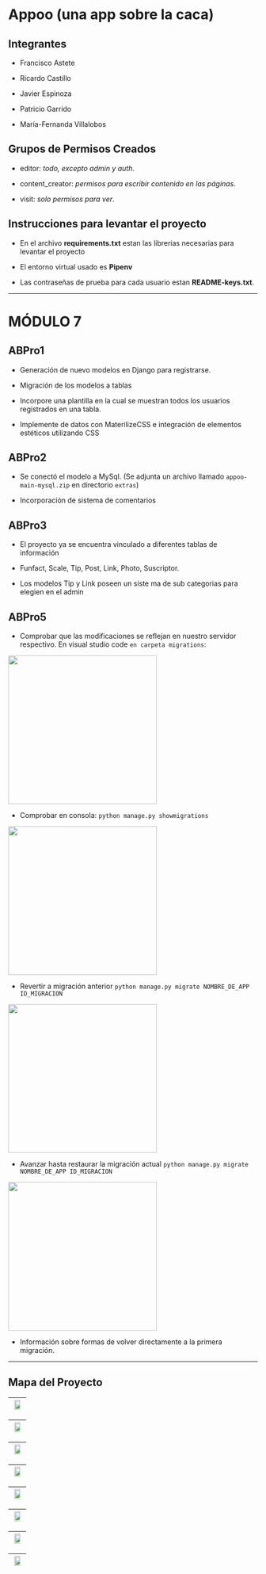 # Appoo (una app sobre la caca)



## Integrantes

- Francisco Astete

- Ricardo Castillo

- Javier Espinoza

- Patricio Garrido

- María-Fernanda Villalobos


## Grupos de Permisos Creados


- editor: _todo, excepto admin y auth_.

- content_creator: _permisos para escribir contenido en las páginas_.

- visit: _solo permisos para ver_.

## Instrucciones para levantar el proyecto

- En el archivo **requirements.txt** estan las librerias necesarias para levantar el proyecto

- El entorno virtual usado es **Pipenv**

- Las contraseñas de prueba para cada usuario estan **README-keys.txt**.


---
# MÓDULO 7

## ABPro1

- Generación de nuevo modelos en Django para registrarse.

- Migración de los modelos a tablas

- Incorpore una plantilla en la cual se muestran todos los usuarios registrados en una tabla.

- Implemente de datos con MaterilizeCSS e integración de elementos estéticos utilizando CSS

## ABPro2

- Se conectó el modelo a MySql. (Se adjunta un archivo llamado `appoo-main-mysql.zip` en directorio `extras`)

- Incorporación de sistema de comentarios


## ABPro3
- El proyecto ya se encuentra vinculado a diferentes tablas de información

- Funfact, Scale, Tip, Post, Link, Photo, Suscriptor.

- Los modelos Tip y Link poseen un siste ma de sub categorias para elegien en el admin 


## ABPro5

- Comprobar que las modificaciones se reflejan en nuestro servidor respectivo. En visual studio code `en carpeta migrations`:

<img src="./extras/img/abpro5-01a.png" alt="" style="width:300px" /><br/>

- Comprobar en consola: `python manage.py showmigrations`

<img src="./extras/img/abpro5-01b.png" alt="" style="width:300px" /><br/>


- Revertir a migración anterior `python manage.py migrate NOMBRE_DE_APP ID_MIGRACION`
    
<img src="./extras/img/abpro5-02.png" alt="" style="width:300px" /><br/>

- Avanzar hasta restaurar la migración actual `python manage.py migrate NOMBRE_DE_APP ID_MIGRACION`

<img src="./extras/img/abpro5-03.png" alt="" style="width:300px" /><br/>


- Información sobre formas de volver directamente a la primera migración.



---

## Mapa del Proyecto

|<img src="./extras/img/Frame-1.png" alt="" style="width:80%;" />
|-

|<img src="./extras/img/Frame-2.png" alt="" style="width:80%;" />
|-

|<img src="./extras/img/Frame-3.png" alt="" style="width:80%;" />
|-

|<img src="./extras/img/Frame-4.png" alt="" style="width:80%;" />
|-

|<img src="./extras/img/Frame-5.png" alt="" style="width:80%;" />
|-

|<img src="./extras/img/Frame-6.png" alt="" style="width:80%;" />
|-

|<img src="./extras/img/Frame-7.png" alt="" style="width:80%;" />
|-

|<img src="./extras/img/Frame-8.png" alt="" style="width:80%;" />
|-

